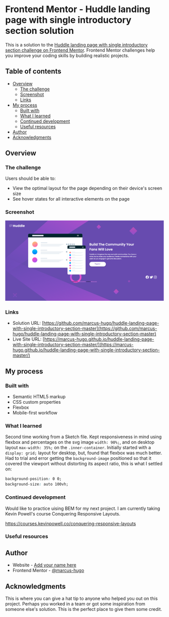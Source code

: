 # Frontend Mentor - Huddle landing page with single introductory section solution

This is a solution to the [Huddle landing page with single introductory section challenge on Frontend Mentor](https://www.frontendmentor.io/challenges/huddle-landing-page-with-a-single-introductory-section-B_2Wvxgi0). Frontend Mentor challenges help you improve your coding skills by building realistic projects. 

## Table of contents

- [Overview](#overview)
  - [The challenge](#the-challenge)
  - [Screenshot](#screenshot)
  - [Links](#links)
- [My process](#my-process)
  - [Built with](#built-with)
  - [What I learned](#what-i-learned)
  - [Continued development](#continued-development)
  - [Useful resources](#useful-resources)
- [Author](#author)
- [Acknowledgments](#acknowledgments)


## Overview

### The challenge

Users should be able to:

- View the optimal layout for the page depending on their device's screen size
- See hover states for all interactive elements on the page

### Screenshot

![](./images/screenshot.png)

### Links

- Solution URL: [https://github.com/marcus-hugo/huddle-landing-page-with-single-introductory-section-master](https://github.com/marcus-hugo/huddle-landing-page-with-single-introductory-section-master)
- Live Site URL: [https://marcus-hugo.github.io/huddle-landing-page-with-single-introductory-section-master/](https://marcus-hugo.github.io/huddle-landing-page-with-single-introductory-section-master/)

## My process

### Built with

- Semantic HTML5 markup
- CSS custom properties
- Flexbox
- Mobile-first workflow


### What I learned

Second time working from a Sketch file.  Kept responsiveness in mind using flexbox and percentages on the svg image `width: 90%;`, and on desktop layout `max-width: 35%;` on the `.inner-container`.  Initially started with a `display: grid;` layout for desktop, but, found that flexbox was much better.  Had to trial and error getting the `background-image` positioned so that it covered the viewport without distorting its aspect ratio, this is what I settled on:

```css
background-position: 0 0;
background-size: auto 100vh;
```



### Continued development
Would like to practice uising BEM for my next project.  I am currently taking Kevin Powell's course Conquering Responsive Layouts. 

https://courses.kevinpowell.co/conquering-responsive-layouts



### Useful resources



## Author

- Website - [Add your name here](https://www.your-site.com)
- Frontend Mentor - [@marcus-hugo](https://www.frontendmentor.io/profile/marcus-hugo)



## Acknowledgments

This is where you can give a hat tip to anyone who helped you out on this project. Perhaps you worked in a team or got some inspiration from someone else's solution. This is the perfect place to give them some credit.